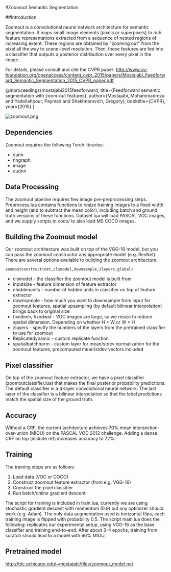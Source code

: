 #Zoomout Semantic Segmentation 

##Introduction

Zoomout is a convolutional neural network architecture for semantic segmentation. It maps small image elements (pixels or superpixels)
to rich feature representations extracted from a sequence of nested regions of increasing extent. These regions are obtained by "zooming out" from the pixel
all the way to scene-level resolution. Then, these features are fed into a classifier that outputs a posterior distribution over every pixel in the image.  

For details, please consult and cite the CVPR paper: http://www.cv-foundation.org/openaccess/content_cvpr_2015/papers/Mostajabi_Feedforward_Semantic_Segmentation_2015_CVPR_paper.pdf 

@inproceedings{mostajabi2015feedforward,
  title={Feedforward semantic segmentation with zoom-out features},
  author={Mostajabi, Mohammadreza and Yadollahpour, Payman and Shakhnarovich, Gregory},
  booktitle={CVPR},
  year={2015}
}

![zoomout.png](https://bitbucket.org/repo/n8qkM7/images/3302094990-zoomout.png)

## Dependencies
Zoomout requires the following Torch libraries:

+ cunn
+ nngraph
+ image
+ cudnn

## Data Processing
The zoomout pipeline requires few image pre-preprocessing steps.  
Preprocess.lua contains functions to resize training images to a fixed width and height (and to subtract the mean color), including batch and ground truth versions of these functions.
Dataset.lua will load PASCAL VOC images, and we supply scripts in coco/ to also load MS COCO images. 

## Building the Zoomout model
Our zoomout architecture was built on top of the VGG-16 model, but you can pass the zoomout constructor any appropriate model (e.g. ResNet).  There are several options available to building the zoomout architecture:

`zoomoutconstruct(net,clsmodel,downsample,zlayers,global)`

+ clsmodel - the classifier the zoomout model is built from
+ inputsize - feature dimension of feature extractor
+ nhiddenunits - number of hidden units in classifier on top of feature extractor 
+ downsample - how much you want to downsample from input for zoomout features, spatial upsampling (by default bilinear interpolation) brings back to original size 
+ fixedimh, fixedwid - VOC images are large, so we resize to reduce spatial dimension. Depending on whether H > W or W > H
+ zlayers - specify the numbers of the layers from the pretrained classifier to use for zoomout
+ Replicatedynamic - custom replicate function
+ spatialbatchnorm - custom layer for mean/stdev normalization for the zoomout features, precomputed mean/stdev vectors included

## Pixel classifier
On top of the zoomout feature extractor, we have a pixel classifier (zoomoutclassifier.lua) that makes the final posterior probability predictions. The default classifier is a 4-layer convolutional neural network.  The last layer of the classifier is a bilinear interpolation so that the label predictions match the spatial size of the ground truth. 

## Accuracy
Without a CRF, the current architecture achieves 70% mean intersection-over-union (MIOU) on the PASCAL VOC 2012 challenge. Adding a dense CRF on top (include ref) increases accuracy to 72%.

## Training 
The training steps are as follows:

1. Load data (VOC or COCO)
2. Construct zoomout feature extractor (from e.g. VGG-16)
3. Construct the pixel classifier
4. Run batch/online gradient descent

The script for training is included in train.lua, currently we are using stochastic gradient descent with momentum (0.9) but any optimizer should work (e.g. Adam).  The only data augmentation used is horizontal flips, each training image is flipped with probability 0.5. The script main.lua does the following: replicates our experimental setup, using VGG-16 as the base classifier and training end-to-end. After about 3-4 epochs, training from scratch should lead to a model with 66% MIOU. 

## Pretrained model

http://ttic.uchicago.edu/~mostajabi/files/zoomout_model.net


